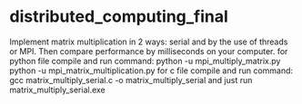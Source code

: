 # distributed_computing_final
Implement matrix multiplication in 2 ways: serial and by the use of threads or MPI. Then compare performance by milliseconds on your computer.
for python file compile and run command:
python -u mpi_multiply_matrix.py
python -u mpi_matrix_multiplication.py
for c file compile and run command: 
gcc matrix_multiply_serial.c -o matrix_multiply_serial
and just run matrix_multiply_serial.exe
